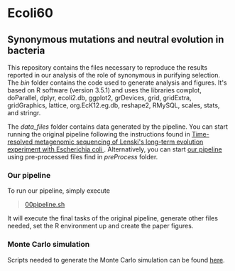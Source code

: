 # Ecoli60
## Synonymous mutations and neutral evolution in bacteria

This repository contains the files necessary to reproduce the results reported in our analysis of the role of synonymous in purifying selection. The *bin* folder contains the code used to generate analysis and figures. It's based on R software (version 3.5.1) and uses the libraries cowplot, doParallel, dplyr, ecoli2.db, ggplot2, grDevices, grid, gridExtra, gridGraphics, lattice, org.EcK12.eg.db, reshape2, RMySQL, scales, stats, and stringr.

The *data_files*  folder contains data generated by the pipeline. You can start running the original pipeline following the instructions found in [Time-resolved metagenomic sequencing of Lenski's long-term evolution experiment with Escherichia coli ](https://github.com/benjaminhgood/LTEE-metagenomic). Alternatively, you can start [our pipeline](#any) using pre-processed files find in *preProcess* folder.

<a name="any"></a>
###  Our pipeline  
To run our pipeline, simply execute
> [00pipeline.sh](./bin/00pipeline.sh)

It will execute the final tasks of the original pipeline, generate other files needed, set the R environment up and create the paper figures.

### Monte Carlo simulation
Scripts needed to generate the Monte Carlo simulation can be found [here](./bin/monteCarlo/).
